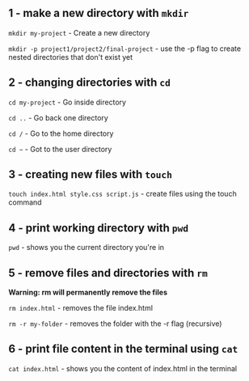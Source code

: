 ## 1 - make a new directory with `mkdir`
`mkdir my-project` - Create a new directory

`mkdir -p project1/project2/final-project` - use the -p flag to create nested directories that don't exist yet
  
## 2 - changing directories with `cd`

`cd my-project` - Go inside directory

`cd ..` - Go back one directory

`cd /` - Go to the home directory

`cd ~` - Got to the user directory

## 3 - creating new files with `touch`
`touch index.html style.css script.js` -  create files using the touch command


## 4 - print working directory with `pwd`
`pwd` - shows you the current directory you're in

## 5 - remove files and directories with `rm`

**Warning: rm will permanently remove the files**

`rm index.html` - removes the file index.html

`rm -r my-folder` - removes the folder with the -r flag (recursive)

## 6 - print file content in the terminal using `cat`

`cat index.html` - shows you the content of index.html in the terminal
